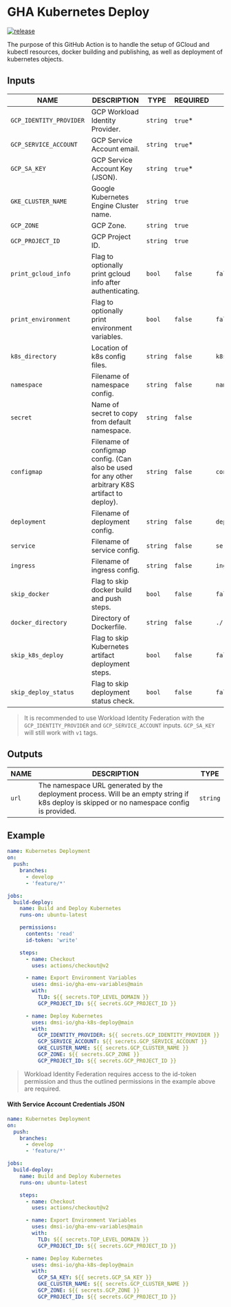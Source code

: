 # GHA Kubernetes Deploy

[![release][release-badge]][release]

The purpose of this GitHub Action is to handle the setup of GCloud and kubectl resources, docker building and publishing, as well as deployment of kubernetes objects.

## Inputs

| NAME                    | DESCRIPTION                                                                                      | TYPE     | REQUIRED | DEFAULT           |
| ----------------------- | ------------------------------------------------------------------------------------------------ | -------- | -------- | ----------------- |
| `GCP_IDENTITY_PROVIDER` | GCP Workload Identity Provider.                                                                  | `string` | `true`\* |                   |
| `GCP_SERVICE_ACCOUNT`   | GCP Service Account email.                                                                       | `string` | `true`\* |                   |
| `GCP_SA_KEY`            | GCP Service Account Key (JSON).                                                                  | `string` | `true`\* |                   |
| `GKE_CLUSTER_NAME`      | Google Kubernetes Engine Cluster name.                                                           | `string` | `true`   |                   |
| `GCP_ZONE`              | GCP Zone.                                                                                        | `string` | `true`   |                   |
| `GCP_PROJECT_ID`        | GCP Project ID.                                                                                  | `string` | `true`   |                   |
| `print_gcloud_info`     | Flag to optionally print gcloud info after authenticating.                                       | `bool`   | `false`  | `false`           |
| `print_environment`     | Flag to optionally print environment variables.                                                  | `bool`   | `false`  | `false`           |
| `k8s_directory`         | Location of k8s config files.                                                                    | `string` | `false`  | `k8s`             |
| `namespace`             | Filename of namespace config.                                                                    | `string` | `false`  | `namespace.yaml`  |
| `secret`                | Name of secret to copy from default namespace.                                                   | `string` | `false`  |                   |
| `configmap`             | Filename of configmap config. (Can also be used for any other arbitrary K8S artifact to deploy). | `string` | `false`  | `configmap.yaml`  |
| `deployment`            | Filename of deployment config.                                                                   | `string` | `false`  | `deployment.yaml` |
| `service`               | Filename of service config.                                                                      | `string` | `false`  | `service.yaml`    |
| `ingress`               | Filename of ingress config.                                                                      | `string` | `false`  | `ingress.yaml`    |
| `skip_docker`           | Flag to skip docker build and push steps.                                                        | `bool`   | `false`  | `false`           |
| `docker_directory`      | Directory of Dockerfile.                                                                         | `string` | `false`  | `./`              |
| `skip_k8s_deploy`       | Flag to skip Kubernetes artifact deployment steps.                                               | `bool`   | `false`  | `false`           |
| `skip_deploy_status`    | Flag to skip deployment status check.                                                            | `bool`   | `false`  | `false`           |

> It is recommended to use Workload Identity Federation with the `GCP_IDENTITY_PROVIDER` and `GCP_SERVICE_ACCOUNT` inputs. `GCP_SA_KEY` will still work with `v1` tags.

## Outputs

| NAME  | DESCRIPTION                                                                                                                                 | TYPE     |
| ----- | ------------------------------------------------------------------------------------------------------------------------------------------- | -------- |
| `url` | The namespace URL generated by the deployment process. Will be an empty string if k8s deploy is skipped or no namespace config is provided. | `string` |

## Example

```yaml
name: Kubernetes Deployment
on:
  push:
    branches:
      - develop
      - 'feature/*'

jobs:
  build-deploy:
    name: Build and Deploy Kubernetes
    runs-on: ubuntu-latest

    permissions:
      contents: 'read'
      id-token: 'write'

    steps:
      - name: Checkout
        uses: actions/checkout@v2

      - name: Export Environment Variables
        uses: dmsi-io/gha-env-variables@main
        with:
          TLD: ${{ secrets.TOP_LEVEL_DOMAIN }}
          GCP_PROJECT_ID: ${{ secrets.GCP_PROJECT_ID }}

      - name: Deploy Kubernetes
        uses: dmsi-io/gha-k8s-deploy@main
        with:
          GCP_IDENTITY_PROVIDER: ${{ secrets.GCP_IDENTITY_PROVIDER }}
          GCP_SERVICE_ACCOUNT: ${{ secrets.GCP_SERVICE_ACCOUNT }}
          GKE_CLUSTER_NAME: ${{ secrets.GCP_CLUSTER_NAME }}
          GCP_ZONE: ${{ secrets.GCP_ZONE }}
          GCP_PROJECT_ID: ${{ secrets.GCP_PROJECT_ID }}
```

> Workload Identity Federation requires access to the id-token permission and thus the outlined permissions in the example above are required.

#### With Service Account Credentials JSON

```yaml
name: Kubernetes Deployment
on:
  push:
    branches:
      - develop
      - 'feature/*'

jobs:
  build-deploy:
    name: Build and Deploy Kubernetes
    runs-on: ubuntu-latest

    steps:
      - name: Checkout
        uses: actions/checkout@v2

      - name: Export Environment Variables
        uses: dmsi-io/gha-env-variables@main
        with:
          TLD: ${{ secrets.TOP_LEVEL_DOMAIN }}
          GCP_PROJECT_ID: ${{ secrets.GCP_PROJECT_ID }}

      - name: Deploy Kubernetes
        uses: dmsi-io/gha-k8s-deploy@main
        with:
          GCP_SA_KEY: ${{ secrets.GCP_SA_KEY }}
          GKE_CLUSTER_NAME: ${{ secrets.GCP_CLUSTER_NAME }}
          GCP_ZONE: ${{ secrets.GCP_ZONE }}
          GCP_PROJECT_ID: ${{ secrets.GCP_PROJECT_ID }}
```

<!-- badge links -->

[release]: https://github.com/dmsi-io/gha-k8s-deploy/releases
[release-badge]: https://img.shields.io/github/v/release/dmsi-io/gha-k8s-deploy?style=for-the-badge&logo=github
